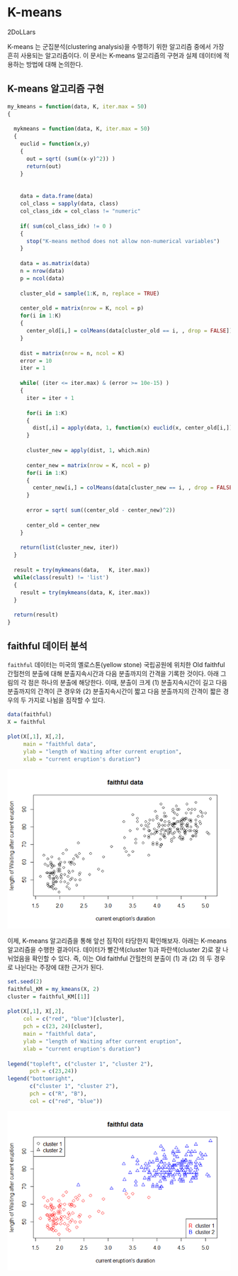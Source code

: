 K-means
================
2DoLLars

K-means 는 군집분석(clustering analysis)을 수행하기 위한 알고리즘 중에서
가장 흔히 사용되는 알고리즘이다. 이 문서는 K-means 알고리즘의 구현과
실제 데이터에 적용하는 방법에 대해 논의한다.

## K-means 알고리즘 구현

``` r
my_kmeans = function(data, K, iter.max = 50)
{

  mykmeans = function(data, K, iter.max = 50)
  {
    euclid = function(x,y)
    {
      out = sqrt( (sum((x-y)^2)) )
      return(out)
    }
  
  
    data = data.frame(data)
    col_class = sapply(data, class)
    col_class_idx = col_class != "numeric"
    
    if( sum(col_class_idx) != 0 )
    {
      stop("K-means method does not allow non-numerical variables")
    }
    
    data = as.matrix(data)
    n = nrow(data)
    p = ncol(data)
    
    cluster_old = sample(1:K, n, replace = TRUE)
    
    center_old = matrix(nrow = K, ncol = p)
    for(i in 1:K)
    {
      center_old[i,] = colMeans(data[cluster_old == i, , drop = FALSE])
    }
    
    dist = matrix(nrow = n, ncol = K)
    error = 10
    iter = 1
  
    while( (iter <= iter.max) & (error >= 10e-15) )
    {
      iter = iter + 1
      
      for(i in 1:K)
      {
        dist[,i] = apply(data, 1, function(x) euclid(x, center_old[i,]))
      }
      
      cluster_new = apply(dist, 1, which.min)
      
      center_new = matrix(nrow = K, ncol = p)
      for(i in 1:K)
      {
        center_new[i,] = colMeans(data[cluster_new == i, , drop = FALSE])
      }
      
      error = sqrt( sum((center_old - center_new)^2))
      
      center_old = center_new
    }
  
    return(list(cluster_new, iter))
  }

  result = try(mykmeans(data,   K, iter.max))
  while(class(result) != 'list')
  {
    result = try(mykmeans(data, K, iter.max))
  }
  
  return(result)
}
```

## faithful 데이터 분석

`faithful` 데이터는 미국의 옐로스톤(yellow stone) 국립공원에 위치한 Old
faithful 간헐천의 분출에 대해 분출지속시간과 다음 분출까지의 간격을
기록한 것이다. 아래 그림의 각 점은 하나의 분출에 해당한다. 이때, 분출이
크게 (1) 분출지속시간이 길고 다음 분출까지의 간격이 큰 경우와 (2)
분출지속시간이 짧고 다음 분출까지의 간격이 짧은 경우의 두 가지로 나뉨을
짐작할 수 있다.

``` r
data(faithful)
X = faithful

plot(X[,1], X[,2],
     main = "faithful data",
     ylab = "length of Waiting after current eruption",
     xlab = "current eruption's duration")
```

![](image/k_means_1.png)<!-- -->

이제, K-means 알고리즘을 통해 앞선 짐작이 타당한지 확인해보자. 아래는
K-means 알고리즘을 수행한 결과이다. 데이터가 빨간색(cluster 1)과
파란색(cluster 2)로 잘 나뉘었음을 확인할 수 있다. 즉, 이는 Old faithful
간헐천의 분출이 (1) 과 (2) 의 두 경우로 나뉜다는 주장에 대한 근거가
된다.

``` r
set.seed(2)
faithful_KM = my_kmeans(X, 2)
cluster = faithful_KM[[1]]

plot(X[,1], X[,2],
     col = c("red", "blue")[cluster],
     pch = c(23, 24)[cluster],
     main = "faithful data",
     ylab = "length of Waiting after current eruption",
     xlab = "current eruption's duration")

legend("topleft", c("cluster 1", "cluster 2"),
       pch = c(23,24))
legend("bottomright",
       c("cluster 1", "cluster 2"),
       pch = c("R", "B"),
       col = c("red", "blue"))
```

![](image/k_means_2.png)<!-- -->
